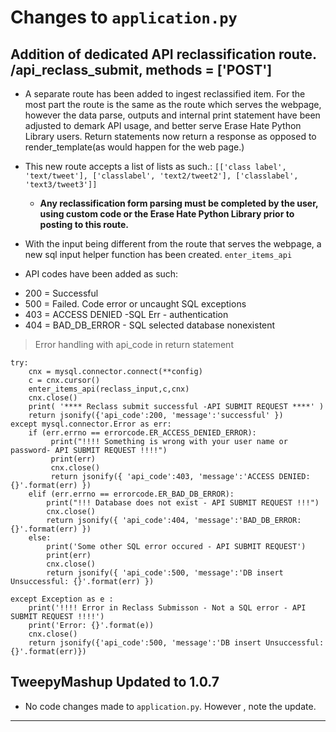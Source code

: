 # Changes to `application.py`

## Addition of dedicated API reclassification route. /api_reclass_submit, methods = ['POST']

  * A separate route has been added to ingest reclassified item. For the most part the route is the same as the route which serves the webpage, however the data parse, outputs and internal print statement have been adjusted to demark API usage, and better serve Erase Hate Python Library users. Return statements now return a response as opposed to render_template(as would happen for the web page.)

  * This new route accepts a list of lists as such.:
  `[['class label', 'text/tweet'], ['classlabel', 'text2/tweet2'], ['classlabel', 'text3/tweet3']]`
      - **Any reclassification form parsing must be completed by the user, using custom code or the Erase Hate Python Library prior to posting to this route.**

   - With the input being different from the route that serves the webpage, a new sql input helper function has been created. `enter_items_api`

  * API codes have been added as such:
   - 200 = Successful
   - 500 = Failed. Code error or uncaught SQL exceptions
   - 403 = ACCESS DENIED -SQL Err - authentication
   - 404 = BAD_DB_ERROR - SQL selected database nonexistent


  > Error handling with api_code in return statement
  ~~~~
  try:
      cnx = mysql.connector.connect(**config)
      c = cnx.cursor()
      enter_items_api(reclass_input,c,cnx)
      cnx.close()
      print( '**** Reclass submit successful -API SUBMIT REQUEST ****' )
      return jsonify({'api_code':200, 'message':'successful' })
  except mysql.connector.Error as err:
      if (err.errno == errorcode.ER_ACCESS_DENIED_ERROR):
           print("!!!! Something is wrong with your user name or password- API SUBMIT REQUEST !!!!")
           print(err)
           cnx.close()
           return jsonify({ 'api_code':403, 'message':'ACCESS DENIED: {}'.format(err) })
      elif (err.errno == errorcode.ER_BAD_DB_ERROR):
          print("!!! Database does not exist - API SUBMIT REQUEST !!!")
          cnx.close()
          return jsonify({ 'api_code':404, 'message':'BAD_DB_ERROR: {}'.format(err) })
      else:
          print('Some other SQL error occured - API SUBMIT REQUEST')
          print(err)
          cnx.close()
          return jsonify({ 'api_code':500, 'message':'DB insert Unsuccessful: {}'.format(err) })

  except Exception as e :
      print('!!!! Error in Reclass Submisson - Not a SQL error - API SUBMIT REQUEST !!!!')
      print('Error: {}'.format(e))
      cnx.close()
      return jsonify({'api_code':500, 'message':'DB insert Unsuccessful: {}'.format(err)})
  ~~~~

## TweepyMashup Updated to 1.0.7

  * No code changes made to `application.py`. However , note the update.


---
